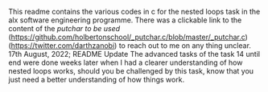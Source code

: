 This readme contains the various codes in c for the nested loops task in the alx software engineering programme.
There was a clickable link to the content of the _putchar to be used_
(https://github.com/holbertonschool/_putchar.c/blob/master/_putchar.c)
(https://twitter.com/darthzanobi) to reach out to me on any thing unclear.
17th August, 2022; README Update
The advanced tasks of the task 14 until end were done weeks later when I had a clearer understanding of how nested loops works, should you be challenged by this task, know that you just need a better understanding of how things work.
